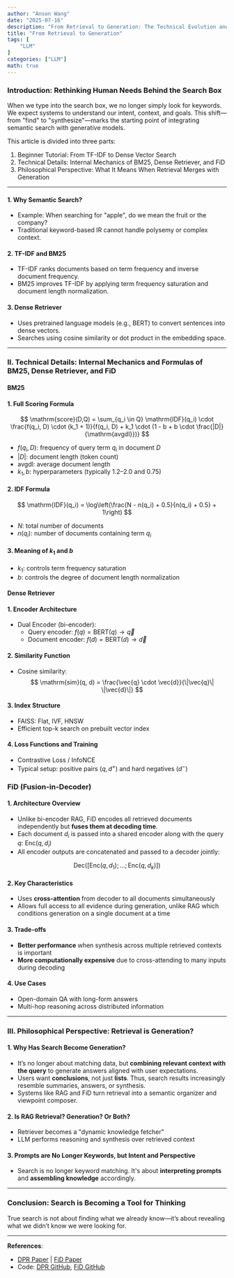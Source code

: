 ```yaml
---
author: "Anson Wang"
date: "2025-07-16"
description: "From Retrieval to Generation: The Technical Evolution and Reflection of Semantic Search"
title: "From Retrieval to Generation"
tags: [
    "LLM"
]
categories: ["LLM"]
math: true
---
```




### Introduction: Rethinking Human Needs Behind the Search Box

When we type into the search box, we no longer simply look for keywords. We expect systems to understand our intent, context, and goals. This shift—from "find" to "synthesize"—marks the starting point of integrating semantic search with generative models.

This article is divided into three parts:
1. Beginner Tutorial: From TF-IDF to Dense Vector Search
2. Technical Details: Internal Mechanics of BM25, Dense Retriever, and FiD
3. Philosophical Perspective: What It Means When Retrieval Merges with Generation

---

#### 1. Why Semantic Search?

- Example: When searching for "apple", do we mean the fruit or the company?
- Traditional keyword-based IR cannot handle polysemy or complex context.

#### 2. TF-IDF and BM25

- TF-IDF ranks documents based on term frequency and inverse document frequency.
- BM25 improves TF-IDF by applying term frequency saturation and document length normalization.

#### 3. Dense Retriever

- Uses pretrained language models (e.g., BERT) to convert sentences into dense vectors.
- Searches using cosine similarity or dot product in the embedding space.

---

### II. Technical Details: Internal Mechanics and Formulas of BM25, Dense Retriever, and FiD

#### **BM25**

#### 1. Full Scoring Formula

$$
\mathrm{score}(D,Q) = \sum_{q_i \in Q} \mathrm{IDF}(q_i) \cdot \frac{f(q_i, D) \cdot (k_1 + 1)}{f(q_i, D) + k_1 \cdot (1 - b + b \cdot \frac{|D|}{\mathrm{avgdl}})}
$$

- $f(q_i, D)$: frequency of query term $q_i$ in document $D$
- $|D|$: document length (token count)
- $\mathrm{avgdl}$: average document length
- $k_1, b$: hyperparameters (typically 1.2–2.0 and 0.75)

#### 2. IDF Formula

$$
\mathrm{IDF}(q_i) = \log\left(\frac{N - n(q_i) + 0.5}{n(q_i) + 0.5} + 1\right)
$$

- $N$: total number of documents
- $n(q_i)$: number of documents containing term $q_i$

#### 3. Meaning of $k_1$ and $b$

- $k_1$: controls term frequency saturation
- $b$: controls the degree of document length normalization

#### **Dense Retriever**

#### 1. Encoder Architecture

- Dual Encoder (bi-encoder):
  - Query encoder: $f(q) = \mathrm{BERT}(q) \rightarrow \vec{q}$
  - Document encoder: $f(d) = \mathrm{BERT}(d) \rightarrow \vec{d}$

#### 2. Similarity Function

- Cosine similarity:  
  $$
  \mathrm{sim}(q, d) = \frac{\vec{q} \cdot \vec{d}}{\|\vec{q}\| \|\vec{d}\|}
  $$

#### 3. Index Structure

- FAISS: Flat, IVF, HNSW
- Efficient top-k search on prebuilt vector index

#### 4. Loss Functions and Training

- Contrastive Loss / InfoNCE
- Typical setup: positive pairs $(q, d^+)$ and hard negatives $(d^-)$

### **FiD (Fusion-in-Decoder)**

#### 1. Architecture Overview

- Unlike bi-encoder RAG, FiD encodes all retrieved documents independently but **fuses them at decoding time**.
- Each document $d_i$ is passed into a shared encoder along with the query $q$: $\mathrm{Enc}(q, d_i)$
- All encoder outputs are concatenated and passed to a decoder jointly:

$$
\mathrm{Dec}([\mathrm{Enc}(q, d_1); \dots; \mathrm{Enc}(q, d_k)])
$$

#### 2. Key Characteristics

- Uses **cross-attention** from decoder to all documents simultaneously
- Allows full access to all evidence during generation, unlike RAG which conditions generation on a single document at a time

#### 3. Trade-offs

- **Better performance** when synthesis across multiple retrieved contexts is important
- **More computationally expensive** due to cross-attending to many inputs during decoding

#### 4. Use Cases

- Open-domain QA with long-form answers
- Multi-hop reasoning across distributed information

---

### III. Philosophical Perspective: Retrieval is Generation?

#### 1. Why Has Search Become Generation?

- It’s no longer about matching data, but **combining relevant context with the query** to generate answers aligned with user expectations.
- Users want **conclusions**, not just **lists**. Thus, search results increasingly resemble summaries, answers, or synthesis.
- Systems like RAG and FiD turn retrieval into a semantic organizer and viewpoint composer.

#### 2. Is RAG Retrieval? Generation? Or Both?

- Retriever becomes a "dynamic knowledge fetcher"
- LLM performs reasoning and synthesis over retrieved context

#### 3. Prompts are No Longer Keywords, but Intent and Perspective

- Search is no longer keyword matching. It's about **interpreting prompts** and **assembling knowledge** accordingly.

---

### Conclusion: Search is Becoming a Tool for Thinking

True search is not about finding what we already know—it’s about revealing what we didn’t know we were looking for.



---

**References**:  
- [DPR Paper](https://arxiv.org/abs/2004.04906) | [FiD Paper](https://arxiv.org/abs/2007.01282)  
- Code: [DPR GitHub](https://github.com/facebookresearch/DPR), [FiD GitHub](https://github.com/facebookresearch/FiD)  

